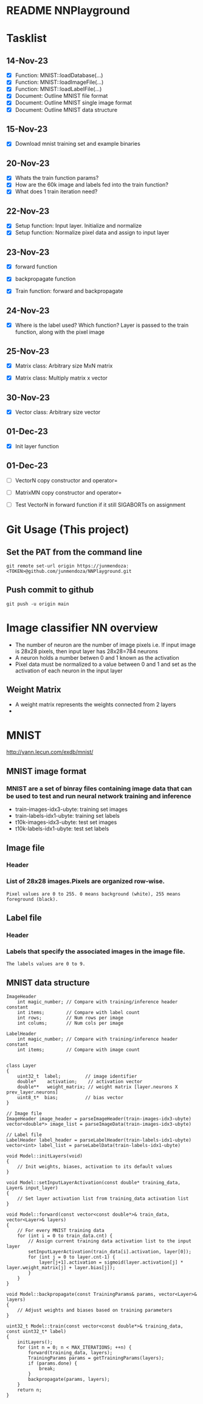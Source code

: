 # README NNPlayground

# Tasklist 
## 14-Nov-23
- [x] Function: MNIST::loadDatabase(...)
- [x] Function: MNIST::loadImageFile(...)
- [x] Function: MNIST::loadLabelFile(...)
- [x] Document: Outline MNIST file format
- [x] Document: Outline MNIST single image format
- [x] Document: Outline MNIST data structure

## 15-Nov-23
- [x] Download mnist training set and example binaries


## 20-Nov-23
- [x] Whats the train function params?
- [x] How are the 60k image and labels fed into the train function?
- [x] What does 1 train iteration need?

## 22-Nov-23
- [x] Setup function: Input layer. Initialize and normalize
- [x] Setup function: Normalize pixel data and assign to input layer

## 23-Nov-23
- [x] forward function
- [x] backpropagate function
- [x] Train function: forward and backpropagate


## 24-Nov-23
- [x] Where is the label used? Which function? Layer is passed to the train function, along with the pixel image

## 25-Nov-23
- [x] Matrix class: Arbitrary size MxN matrix
- [x] Matrix class: Multiply matrix x vector


## 30-Nov-23
- [x] Vector class: Arbitrary size vector


## 01-Dec-23
- [x] Init layer function

## 01-Dec-23
- [ ] VectorN copy constructor and operator=
- [ ] MatrixMN copy constructor and operator=
- [ ] Test VectorN in forward function if it still SIGABORTs on assignment 


# Git Usage (This project)
## Set the PAT from the command line
```
git remote set-url origin https://junmendoza:<TOKEN>@github.com/junmendoza/NNPlayground.git
```
## Push commit to github
```
git push -u origin main
```


# Image classifier NN overview
- The number of neuron are the number of image pixels i.e. If input image is 28x28 pixels, then input layer has 28x28=784 neurons
- A neuron holds a number betwen 0 and 1 known as the activation
- Pixel data must be normalized to a value between 0 and 1 and set as the activation of each neuron in the input layer

## Weight Matrix
- A weight matrix represents the weights connected from 2 layers
- 

# MNIST
http://yann.lecun.com/exdb/mnist/

## MNIST image format
### MNIST are a set of binray files containing image data that can be used to test and run neural network training and inference
- train-images-idx3-ubyte: training set images
- train-labels-idx1-ubyte: training set labels
- t10k-images-idx3-ubyte:  test set images
- t10k-labels-idx1-ubyte:  test set labels

## Image file 
### Header
### List of 28x28 images.Pixels are organized row-wise. 
    Pixel values are 0 to 255. 0 means background (white), 255 means foreground (black).

## Label file
### Header
### Labels that specify the associated images in the image file. 
    The labels values are 0 to 9. 

## MNIST data structure
```
ImageHeader
    int magic_number; // Compare with training/inference header constant 
    int items;        // Compare with label count
    int rows;         // Num rows per image
    int colums;       // Num cols per image 
    
LabelHeader
    int magic_number; // Compare with training/inference header constant 
    int items;        // Compare with image count
    
    
class Layer
{
    uint32_t  label;         // image identifier
    double*    activation;    // activation vector
    double**   weight_matrix; // weight matrix [layer.neurons X prev_layer.neurons]
    uint8_t*  bias;          // bias vector 
}

// Image file
ImageHeader image_header = parseImageHeader(train-images-idx3-ubyte)
vector<double*> image_list = parseImageData(train-images-idx3-ubyte)

// Label file
LabelHeader label_header = parseLabelHeader(train-labels-idx1-ubyte)
vector<int> label_list = parseLabelData(train-labels-idx1-ubyte)

void Model::initLayers(void)
{
    // Init weights, biases, activation to its default values
}

void Model::setInputLayerActivation(const double* training_data, Layer& input_layer)
{
    // Set layer activation list from training_data activation list
}

void Model::forward(const vector<const double*>& train_data, vector<Layer>& layers)
{
    // For every MNIST training data
    for (int i = 0 to train_data.cnt) {
        // Assign current training data activation list to the input layer 
        setInputLayerActivation(train_data[i].activation, layer[0]);
        for (int j = 0 to layer.cnt-1) {
            layer[j+1].activation = sigmoid(layer.activation[j] * layer.weight_matrix[j] + layer.bias[j]);
        }
    }
}

void Model::backpropagate(const TrainingParams& params, vector<Layer>& layers)
{
    // Adjust weights and biases based on training parameters
}

uint32_t Model::train(const vector<const double*>& training_data, const uint32_t* label)
{
    initLayers();
    for (int n = 0; n < MAX_ITERATIONS; ++n) {
        forward(training_data, layers);
        TrainingParams params = getTrainingParams(layers);
        if (params.done) {
            break;
        }
        backpropagate(params, layers);
    }
    return n;
} 
```

